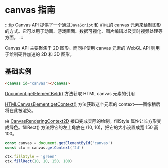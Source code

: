 # canvas 指南

:::tip
Canvas API 提供了一个通过`JavaScript` 和 `HTML`的 canvas 元素来绘制图形的方式。它可以用于动画、游戏画面、数据可视化、图片编辑以及实时视频处理等方面。
:::

Canvas API 主要聚焦于 2D 图形。而同样使用 canvas 元素的 WebGL API 则用于绘制硬件加速的 2D 和 3D 图形。

## 基础实例

```html
<canvas id="canvas"></canvas>
```

[Document.getElementById()](https://developer.mozilla.org/zh-CN/docs/Web/API/Document/getElementById) 方法获取 HTML canvas 元素的引用

[HTMLCanvasElement.getContext()](https://developer.mozilla.org/zh-CN/docs/Web/API/HTMLCanvasElement/getContext) 方法获取这个元素的 context——图像稍后将在此被渲染。

由 [CanvasRenderingContext2D](https://developer.mozilla.org/zh-CN/docs/Web/API/CanvasRenderingContext2D) 接口完成实际的绘制。fillStyle 属性让长方形变成绿色。fillRect() 方法将它的左上角放在 (10, 10)，把它的大小设置成宽 150 高 100。

```js
const canvas = document.getElementById('canvas')
const ctx = canvas.getContext('2d')

ctx.fillStyle = 'green'
ctx.fillRect(10, 10, 150, 100)
```
